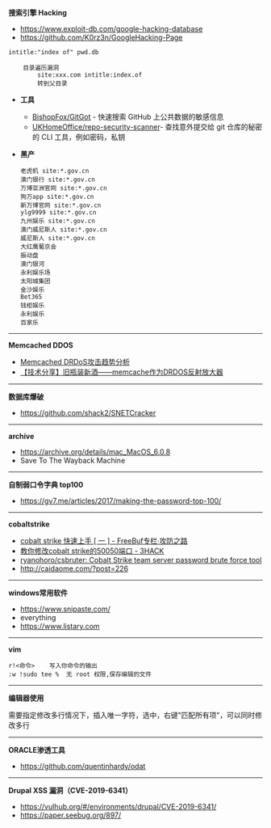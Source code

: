 **搜索引擎 Hacking**
- https://www.exploit-db.com/google-hacking-database
- https://github.com/K0rz3n/GoogleHacking-Page

```
intitle:"index of" pwd.db

    目录遍历漏洞
        site:xxx.com intitle:index.of
        转到父目录

```

- **工具**
    - [BishopFox/GitGot](https://github.com/BishopFox/GitGot) - 快速搜索 GitHub 上公共数据的敏感信息
    - [UKHomeOffice/repo-security-scanner](https://github.com/UKHomeOffice/repo-security-scanner)- 查找意外提交给 git 仓库的秘密的 CLI 工具，例如密码，私钥

- **黑产**
    ```
    老虎机 site:*.gov.cn
    澳门银行 site:*.gov.cn
    万博亚洲官网 site:*.gov.cn
    狗万app site:*.gov.cn
    新万博官网 site:*.gov.cn
    ylg9999 site:*.gov.cn
    九州娱乐 site:*.gov.cn
    澳门威尼斯人 site:*.gov.cn
    威尼斯人 site:*.gov.cn
    大红鹰葡京会
    振动盘
    澳门银河
    永利娱乐场
    太阳城集团
    金沙娱乐
    Bet365
    钱柜娱乐
    永利娱乐
    百家乐
    ```

---

**Memcached DDOS**
- [Memcached DRDoS攻击趋势分析](https://www.freebuf.com/articles/network/174180.html)
- [【技术分享】旧瓶装新酒——memcache作为DRDOS反射放大器](https://www.anquanke.com/post/id/87233)

---

**数据库爆破**
- https://github.com/shack2/SNETCracker

---

**archive**
- https://archive.org/details/mac_MacOS_6.0.8
- Save To The Wayback Machine

---

**自制弱口令字典 top100**
- https://gv7.me/articles/2017/making-the-password-top-100/

---

**cobaltstrike**
- [cobalt strike 快速上手 [ 一 ] - FreeBuf专栏·攻防之路](https://www.freebuf.com/column/149236.html)
- [教你修改cobalt strike的50050端口 - 3HACK](https://www.3hack.com/note/96.html)
- [ryanohoro/csbruter: Cobalt Strike team server password brute force tool](https://github.com/ryanohoro/csbruter)
- http://caidaome.com/?post=226

---

**windows常用软件**
- https://www.snipaste.com/
- everything
- https://www.listary.com

---

**vim**
```
r!<命令>    写入你命令的输出
:w !sudo tee %  无 root 权限,保存编辑的文件
```

---

**编辑器使用**

需要指定修改多行情况下，插入唯一字符，选中，右键"匹配所有项"，可以同时修改多行

---

**ORACLE渗透工具**
- https://github.com/quentinhardy/odat

---

**Drupal XSS 漏洞（CVE-2019-6341）**
- https://vulhub.org/#/environments/drupal/CVE-2019-6341/
- https://paper.seebug.org/897/

